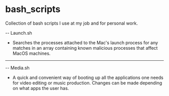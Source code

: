 # bash_scripts
Collection of bash scripts I use at my job and for personal work.

-- Launch.sh
* Searches the processes attached to the Mac's launch process for any matches in an array containing known malicious processes that affect MacOS machines.
---
-- Media.sh
* A quick and convenient way of booting up all the applications one needs for video editing or music production. Changes can be made depending on what apps the 
user has.
